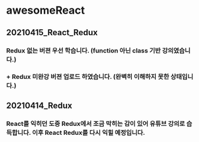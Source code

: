 # awesomeReact

## 20210415_React_Redux
### Redux 없는 버젼 우선 학습니다. (function 아닌 class 기반 강의였습니다.)
### + Redux 미완강 버젼 업로드 하였습니다. (완벽히 이해하지 못한 상태입니다.)

## 20210414_Redux
### React를 익히던 도중 Redux에서 조금 막히는 감이 있어 유튜브 강의로 습득합니다. 이후 React Redux를 다시 익힐 예정입니다.


